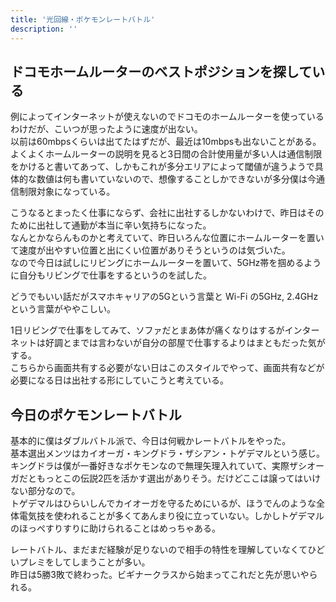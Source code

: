 ```yaml
---
title: '光回線・ポケモンレートバトル'
description: ''
---
```


## ドコモホームルーターのベストポジションを探している

例によってインターネットが使えないのでドコモのホームルーターを使っているわけだが、こいつが思ったように速度が出ない。  
以前は60mbpsくらいは出てたはずだが、最近は10mbpsも出ないことがある。よくよくホームルーターの説明を見ると3日間の合計使用量が多い人は通信制限をかけると書いてあって、しかもこれが多分エリアによって閾値が違うようで具体的な数値は何も書いていないので、想像することしかできないが多分僕は今通信制限対象になっている。

こうなるとまったく仕事にならず、会社に出社するしかないわけで、昨日はそのために出社して通勤が本当に辛い気持ちになった。  
なんとかならんものかと考えていて、昨日いろんな位置にホームルーターを置いて速度が出やすい位置と出にくい位置がありそうというのは気づいた。  
なので今日は試しにリビングにホームルーターを置いて、5GHz帯を掴めるように自分もリビングで仕事をするというのを試した。

どうでもいい話だがスマホキャリアの5Gという言葉と Wi-Fi の5GHz, 2.4GHz という言葉がややこしい。

1日リビングで仕事をしてみて、ソファだとまあ体が痛くなりはするがインターネットは好調とまでは言わないが自分の部屋で仕事するよりはまともだった気がする。  
こちらから画面共有する必要がない日はこのスタイルでやって、画面共有などが必要になる日は出社する形にしていこうと考えている。

## 今日のポケモンレートバトル

基本的に僕はダブルバトル派で、今日は何戦かレートバトルをやった。  
基本選出メンツはカイオーガ・キングドラ・ザシアン・トゲデマルという感じ。キングドラは僕が一番好きなポケモンなので無理矢理入れていて、実際ザシオーガだともっとこの伝説2匹を活かす選出がありそう。だけどここは譲ってはいけない部分なので。  
トゲデマルはひらいしんでカイオーガを守るためにいるが、ほうでんのような全体電気技を使われることが多くてあんまり役に立っていない。しかしトゲデマルのほっぺすりすりに助けられることはめっちゃある。

レートバトル、まだまだ経験が足りないので相手の特性を理解していなくてひどいプレミをしてしまうことが多い。  
昨日は5勝3敗で終わった。ビギナークラスから始まってこれだと先が思いやられる。
